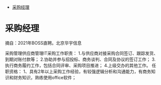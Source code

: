 <!-- TOC -->

- [采购经理](#采购经理)

<!-- /TOC -->

# 采购经理


摘自：2021年BOSS直聘。北京华宇信息

采购管理供应商管理IT采购工作职责：
1.与供应商对接采购合同签订、跟踪发货、到期对账付款等；
2.协助并参与招投标、商务谈判、合同及协议的签订工作；
3.执行商务履约工作，包括合同评审、采购项目推进；
4.上级交办的其他工作。
任职资格：
1、具有2年以上采购工作经验，有较强逻辑分析和沟通能力，有商务知识和财务知识，熟练使用office软件；
